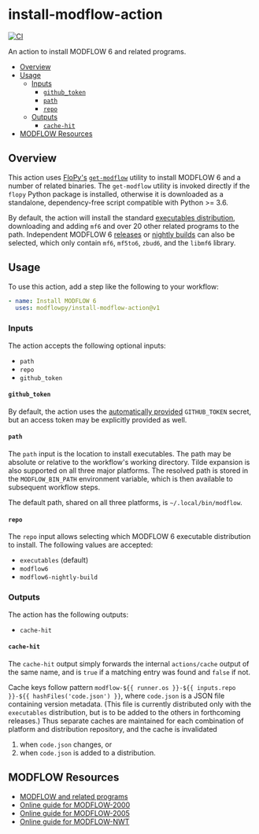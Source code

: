 # install-modflow-action

[![CI](https://github.com/modflowpy/install-modflow-action/actions/workflows/ci.yml/badge.svg?branch=main)](https://github.com/modflowpy/install-modflow-action/actions/workflows/ci.yml)

An action to install MODFLOW 6 and related programs.

<!-- START doctoc generated TOC please keep comment here to allow auto update -->
<!-- DON'T EDIT THIS SECTION, INSTEAD RE-RUN doctoc TO UPDATE -->


- [Overview](#overview)
- [Usage](#usage)
  - [Inputs](#inputs)
    - [`github_token`](#github_token)
    - [`path`](#path)
    - [`repo`](#repo)
  - [Outputs](#outputs)
    - [`cache-hit`](#cache-hit)
- [MODFLOW Resources](#modflow-resources)

<!-- END doctoc generated TOC please keep comment here to allow auto update -->

## Overview

This action uses [FloPy's](https://github.com/modflowpy/flopy) [`get-modflow`](https://github.com/modflowpy/flopy/blob/develop/docs/get_modflow.md) utility to install MODFLOW 6 and a number of related binaries. The `get-modflow` utility is invoked directly if the `flopy` Python package is installed, otherwise it is downloaded as a standalone, dependency-free script compatible with Python >= 3.6.

By default, the action will install the standard [executables distribution](https://github.com/MODFLOW-USGS/executables/releases), downloading and adding `mf6` and over 20 other related programs to the path. Independent MODFLOW 6 [releases](https://github.com/MODFLOW-USGS/modflow6/releases) or [nightly builds](https://github.com/MODFLOW-USGS/modflow6-nightly-build/releases) can also be selected, which only contain `mf6`, `mf5to6`, `zbud6`, and the `libmf6` library.

## Usage

To use this action, add a step like the following to your workflow:

```yaml
- name: Install MODFLOW 6
  uses: modflowpy/install-modflow-action@v1
```

### Inputs

The action accepts the following optional inputs:

- `path`
- `repo`
- `github_token`

#### `github_token`

By default, the action uses the [automatically provided](https://docs.github.com/en/actions/security-guides/automatic-token-authentication#about-the-github_token-secret) `GITHUB_TOKEN` secret, but an access token may be explicitly provided as well.

#### `path`

The `path` input is the location to install executables. The path may be absolute or relative to the workflow's working directory. Tilde expansion is also supported on all three major platforms. The resolved path is stored in the `MODFLOW_BIN_PATH` environment variable, which is then available to subsequent workflow steps.

The default path, shared on all three platforms, is `~/.local/bin/modflow`.

#### `repo`

The `repo` input allows selecting which MODFLOW 6 executable distribution to install. The following values are accepted:

- `executables` (default)
- `modflow6`
- `modflow6-nightly-build`

### Outputs

The action has the following outputs:

- `cache-hit`

#### `cache-hit`

The `cache-hit` output simply forwards the internal `actions/cache` output of the same name, and is `true` if a matching entry was found and `false` if not.

Cache keys follow pattern `modflow-${{ runner.os }}-${{ inputs.repo }}-${{ hashFiles('code.json') }}`, where `code.json` is a JSON file containing version metadata. (This file is currently distributed only with the `executables` distribution, but is to be added to the others in forthcoming releases.) Thus separate caches are maintained for each combination of platform and distribution repository, and the cache is invalidated

1. when `code.json` changes, or
2. when `code.json` is added to a distribution.

## MODFLOW Resources

- [MODFLOW and related programs](https://water.usgs.gov/ogw/modflow/)
- [Online guide for MODFLOW-2000](https://water.usgs.gov/nrp/gwsoftware/modflow2000/Guide/)
- [Online guide for MODFLOW-2005](https://water.usgs.gov/ogw/modflow/MODFLOW-2005-Guide/)
- [Online guide for MODFLOW-NWT](https://water.usgs.gov/ogw/modflow-nwt/MODFLOW-NWT-Guide/)

